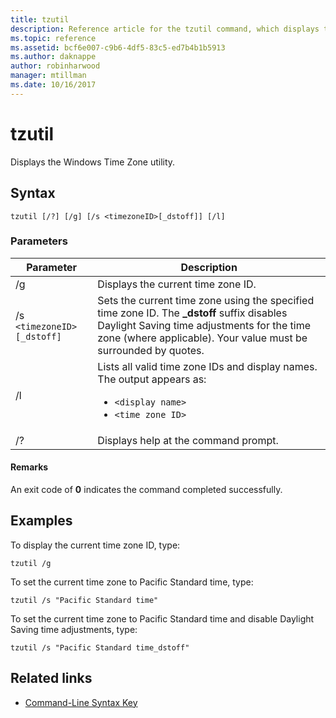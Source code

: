 ```yaml
---
title: tzutil
description: Reference article for the tzutil command, which displays the Windows Time Zone utility.
ms.topic: reference
ms.assetid: bcf6e007-c9b6-4df5-83c5-ed7b4b1b5913
ms.author: daknappe
author: robinharwood
manager: mtillman
ms.date: 10/16/2017
---
```

# tzutil



Displays the Windows Time Zone utility.

## Syntax

```
tzutil [/?] [/g] [/s <timezoneID>[_dstoff]] [/l]
```

### Parameters

| Parameter | Description |
|--|--|
| /g | Displays the current time zone ID. |
| /s `<timezoneID>[_dstoff]` | Sets the current time zone using the specified time zone ID. The **_dstoff** suffix disables Daylight Saving time adjustments for the time zone (where applicable). Your value must be surrounded by quotes. |
| /l | Lists all valid time zone IDs and display names. The output appears as:<ul><li>`<display name>`</li><li>`<time zone ID>`</li></ul> |
| /? | Displays help at the command prompt. |

#### Remarks

An exit code of **0** indicates the command completed successfully.

## Examples

To display the current time zone ID, type:

```
tzutil /g
```

To set the current time zone to Pacific Standard time, type:

```
tzutil /s "Pacific Standard time"
```

To set the current time zone to Pacific Standard time and disable Daylight Saving time adjustments, type:

```
tzutil /s "Pacific Standard time_dstoff"
```

## Related links

- [Command-Line Syntax Key](command-line-syntax-key.md)

